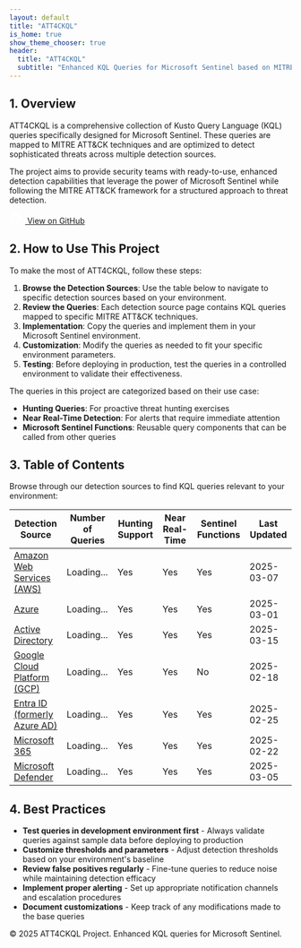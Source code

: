 ```yaml
---
layout: default
title: "ATT4CKQL"
is_home: true
show_theme_chooser: true
header:
  title: "ATT4CKQL"
  subtitle: "Enhanced KQL Queries for Microsoft Sentinel based on MITRE ATT&CK Techniques"
---
```


<div class="section" id="overview">
  <h2>1. Overview</h2>
  <p>ATT4CKQL is a comprehensive collection of Kusto Query Language (KQL) queries specifically designed for Microsoft Sentinel. These queries are mapped to MITRE ATT&CK techniques and are optimized to detect sophisticated threats across multiple detection sources.</p>
  <p>The project aims to provide security teams with ready-to-use, enhanced detection capabilities that leverage the power of Microsoft Sentinel while following the MITRE ATT&CK framework for a structured approach to threat detection.</p>
  <a href="https://github.com/realnamesareboring/ATT4CKQL" class="github-link">
    <svg height="20" width="20" viewBox="0 0 16 16" fill="white" style="margin-right: 8px;">
      <path d="M8 0C3.58 0 0 3.58 0 8c0 3.54 2.29 6.53 5.47 7.59.4.07.55-.17.55-.38 0-.19-.01-.82-.01-1.49-2.01.37-2.53-.49-2.69-.94-.09-.23-.48-.94-.82-1.13-.28-.15-.68-.52-.01-.53.63-.01 1.08.58 1.23.82.72 1.21 1.87.87 2.33.66.07-.52.28-.87.51-1.07-1.78-.2-3.64-.89-3.64-3.95 0-.87.31-1.59.82-2.15-.08-.2-.36-1.02.08-2.12 0 0 .67-.21 2.2.82.64-.18 1.32-.27 2-.27.68 0 1.36.09 2 .27 1.53-1.04 2.2-.82 2.2-.82.44 1.1.16 1.92.08 2.12.51.56.82 1.27.82 2.15 0 3.07-1.87 3.75-3.65 3.95.29.25.54.73.54 1.48 0 1.07-.01 1.93-.01 2.2 0 .21.15.46.55.38A8.013 8.013 0 0016 8c0-4.42-3.58-8-8-8z"></path>
    </svg>
    View on GitHub
  </a>
</div>

<div class="section" id="how-to-use">
  <h2>2. How to Use This Project</h2>
  <p>To make the most of ATT4CKQL, follow these steps:</p>
  <ol>
    <li><strong>Browse the Detection Sources</strong>: Use the table below to navigate to specific detection sources based on your environment.</li>
    <li><strong>Review the Queries</strong>: Each detection source page contains KQL queries mapped to specific MITRE ATT&CK techniques.</li>
    <li><strong>Implementation</strong>: Copy the queries and implement them in your Microsoft Sentinel environment.</li>
    <li><strong>Customization</strong>: Modify the queries as needed to fit your specific environment parameters.</li>
    <li><strong>Testing</strong>: Before deploying in production, test the queries in a controlled environment to validate their effectiveness.</li>
  </ol>
  <p>The queries in this project are categorized based on their use case:</p>
  <ul>
    <li><strong>Hunting Queries</strong>: For proactive threat hunting exercises</li>
    <li><strong>Near Real-Time Detection</strong>: For alerts that require immediate attention</li>
    <li><strong>Microsoft Sentinel Functions</strong>: Reusable query components that can be called from other queries</li>
  </ul>
</div>

<div class="section" id="table-of-contents">
  <h2>3. Table of Contents</h2>
  <p>Browse through our detection sources to find KQL queries relevant to your environment:</p>
  <table>
    <thead>
      <tr>
        <th>Detection Source</th>
        <th>Number of Queries</th>
        <th>Hunting Support</th>
        <th>Near Real-Time</th>
        <th>Sentinel Functions</th>
        <th>Last Updated</th>
      </tr>
    </thead>
    <tbody>
      <tr>
        <td><a href="{{ '/platforms/aws/' | relative_url }}" class="source-link" data-source="aws">Amazon Web Services (AWS)</a></td>
        <td class="query-count"><span class="loading">Loading...</span></td>
        <td><span class="tag tag-yes">Yes</span></td>
        <td><span class="tag tag-yes">Yes</span></td>
        <td><span class="tag tag-yes">Yes</span></td>
        <td>2025-03-07</td>
      </tr>
      <tr>
        <td><a href="{{ '/platforms/azure/' | relative_url }}" class="source-link" data-source="azure">Azure</a></td>
        <td class="query-count"><span class="loading">Loading...</span></td>
        <td><span class="tag tag-yes">Yes</span></td>
        <td><span class="tag tag-yes">Yes</span></td>
        <td><span class="tag tag-yes">Yes</span></td>
        <td>2025-03-01</td>
      </tr>
      <tr>
        <td><a href="{{ '/platforms/active-directory/' | relative_url }}" class="source-link" data-source="active-directory">Active Directory</a></td>
        <td class="query-count"><span class="loading">Loading...</span></td>
        <td><span class="tag tag-yes">Yes</span></td>
        <td><span class="tag tag-yes">Yes</span></td>
        <td><span class="tag tag-yes">Yes</span></td>
        <td>2025-03-15</td>
      </tr>
      <tr>
        <td><a href="{{ '/platforms/gcp/' | relative_url }}" class="source-link" data-source="gcp">Google Cloud Platform (GCP)</a></td>
        <td class="query-count"><span class="loading">Loading...</span></td>
        <td><span class="tag tag-yes">Yes</span></td>
        <td><span class="tag tag-yes">Yes</span></td>
        <td><span class="tag tag-no">No</span></td>
        <td>2025-02-18</td>
      </tr>
      <tr>
        <td><a href="{{ '/platforms/entraid/' | relative_url }}" class="source-link" data-source="entraid">Entra ID (formerly Azure AD)</a></td>
        <td class="query-count"><span class="loading">Loading...</span></td>
        <td><span class="tag tag-yes">Yes</span></td>
        <td><span class="tag tag-yes">Yes</span></td>
        <td><span class="tag tag-yes">Yes</span></td>
        <td>2025-02-25</td>
      </tr>
      <tr>
        <td><a href="{{ '/platforms/office365/' | relative_url }}" class="source-link" data-source="office365">Microsoft 365</a></td>
        <td class="query-count"><span class="loading">Loading...</span></td>
        <td><span class="tag tag-yes">Yes</span></td>
        <td><span class="tag tag-yes">Yes</span></td>
        <td><span class="tag tag-yes">Yes</span></td>
        <td>2025-02-22</td>
      </tr>
      <tr>
        <td><a href="{{ '/platforms/defender/' | relative_url }}" class="source-link" data-source="defender">Microsoft Defender</a></td>
        <td class="query-count"><span class="loading">Loading...</span></td>
        <td><span class="tag tag-yes">Yes</span></td>
        <td><span class="tag tag-yes">Yes</span></td>
        <td><span class="tag tag-yes">Yes</span></td>
        <td>2025-03-05</td>
      </tr>
    </tbody>
  </table>
</div>

<div class="section" id="best-practices">
  <h2>4. Best Practices</h2>
  <ul>
    <li><strong>Test queries in development environment first</strong> - Always validate queries against sample data before deploying to production</li>
    <li><strong>Customize thresholds and parameters</strong> - Adjust detection thresholds based on your environment's baseline</li>
    <li><strong>Review false positives regularly</strong> - Fine-tune queries to reduce noise while maintaining detection efficacy</li>
    <li><strong>Implement proper alerting</strong> - Set up appropriate notification channels and escalation procedures</li>
    <li><strong>Document customizations</strong> - Keep track of any modifications made to the base queries</li>
  </ul>
</div>

<footer>
  <p>&copy; 2025 ATT4CKQL Project. Enhanced KQL queries for Microsoft Sentinel.</p>
</footer>